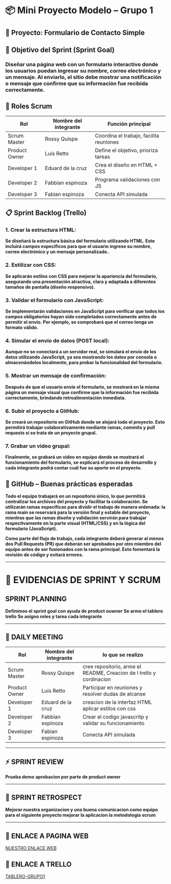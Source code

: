 # 📦 Mini Proyecto Modelo – Grupo 1

##  🧪 Proyecto: Formulario de Contacto Simple

## 🎯 Objetivo del Sprint (Sprint Goal)

### Diseñar una página web con un formulario interactivo donde los usuarios puedan ingresar su nombre, correo electrónico y un mensaje. Al enviarlo, el sitio debe mostrar una notificación o mensaje que confirme que su información fue recibida correctamente.

## 👥 Roles Scrum

|  Rol           | Nombre del integrante  | Función principal                                |
|---------------|------------------------|--------------------------------------------------|
| Scrum Master  | Rossy Quispe           | Coordina el trabajo, facilita reuniones          |
| Product Owner | Luis Retto             | Define el objetivo, prioriza tareas              |
| Developer 1   | Eduard de la cruz      | Crea el diseño en HTML + CSS                     |
| Developer 2   | Fabbian espinoza       | Programa validaciones con JS                     |
| Developer 3   | Fabian espinoza        | Conecta API simulada                             |

## 📋 Sprint Backlog (Trello)

### 1. Crear la estructura HTML:
**Se diseñará la estructura básica del formulario utilizando HTML. Este incluirá campos específicos para que el usuario ingrese su nombre, correo electrónico y un mensaje personalizado.**.

### 2. Estilizar con CSS:
**Se aplicarán estilos con CSS para mejorar la apariencia del formulario, asegurando una presentación atractiva, clara y adaptada a diferentes tamaños de pantalla (diseño responsivo).**

### 3. Validar el formulario con JavaScript:
**Se implementarán validaciones en JavaScript para verificar que todos los campos obligatorios hayan sido completados correctamente antes de permitir el envío. Por ejemplo, se comprobará que el correo tenga un formato válido.**

### 4. Simular el envío de datos (POST local):
**Aunque no se conectará a un servidor real, se simulará el envío de los datos utilizando JavaScript, ya sea mostrando los datos por consola o almacenándolos localmente, para probar la funcionalidad del formulario.**

### 5. Mostrar un mensaje de confirmación:
**Después de que el usuario envíe el formulario, se mostrará en la misma página un mensaje visual que confirme que la información fue recibida correctamente, brindando retroalimentación inmediata.**

### 6. Subir el proyecto a GitHub:
**Se creará un repositorio en GitHub donde se alojará todo el proyecto. Esto permitirá trabajar colaborativamente mediante ramas, commits y pull requests si se trata de un proyecto grupal.**

### 7. Grabar un video grupal:
**Finalmente, se grabará un video en equipo donde se mostrará el funcionamiento del formulario, se explicará el proceso de desarrollo y cada integrante podrá contar cuál fue su aporte en el proyecto.**

## 🔀 GitHub – Buenas prácticas esperadas

**Todo el equipo trabajará en un repositorio único, lo que permitirá centralizar los archivos del proyecto y facilitar la colaboración. Se utilizarán ramas específicas para dividir el trabajo de manera ordenada: la rama main se reservará para la versión final y estable del proyecto, mientras que las ramas diseño y validación servirán para trabajar respectivamente en la parte visual (HTML/CSS) y en la lógica del formulario (JavaScript).**

**Como parte del flujo de trabajo, cada integrante deberá generar al menos dos Pull Requests (PR) que deberán ser aprobados por otro miembro del equipo antes de ser fusionados con la rama principal. Esto fomentará la revisión de código y evitará errores.** 

---

# 📌 EVIDENCIAS DE SPRINT Y  SCRUM

## SPRINT PLANNING
**Definimos el sprint goal con ayuda de product ouwner**
**Se armo el tablero trello**
**Se asigno roles y tarea cada integrante**

---

## 📐 DAILY MEETING

| Rol           | Nombre del integrante  | lo que se realizo                                |
|---------------|------------------------|---------------------------------------------------|
| Scrum Master  | Rossy Quispe           | cree repositorio, arme el README, Creacion de l trello y cordinacion           |
| Product Owner | Luis Retto             | Participar en reuniones y resolver dudas de alcanse              |
| Developer 1   | Eduard de la cruz      | creacion de la interfaz HTML aplicar estilos con css                     |
| Developer 2   | Fabbian espinoza       | Crear el codigo javascritp y validar su funcionamiento                    |
| Developer 3   | Fabian espinoza        | Conecta API simulada                             |

--- 

## ⚡ SPRINT REVIEW

**Prueba demo**
**aprobacion por parte de product owner**

---

## 🔔 SPRINT RETROSPECT

**Mejorar nuestra organizacion y una buena comunicacion como equipo**
**para el siguiente proyecto mejorar la aplicacion la metodologia scrum**

---

## 📢 ENLACE A PAGINA WEB
[NUESTRO ENLACE WEB](https://rossyirene.github.io/miniproyecto-colaborativo-grupo1/)

## 🔑 ENLACE A TRELLO
[TABLERO-GRUPO1](https://trello.com/b/Jqy0SMgD/mini-proyecto-modelo-grupo-1)











